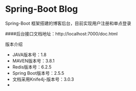 # Spring-Boot Blog
Spring-Boot 框架搭建的博客后台，目前实现用户注册和单点登录

####后台接口文档地址：http://localhost:7000/doc.html

版本介绍
* JAVA版本号：1.8
* MAVEN版本号：3.8.1
* Redis版本号：6.2.5
* Spring Boot版本号：2.5.5
* 文档采用Knife4j-版本号：3.0.3
* 